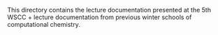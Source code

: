 This directory contains the lecture documentation presented at the 5th WSCC + lecture documentation from previous winter schools of computational chemistry.